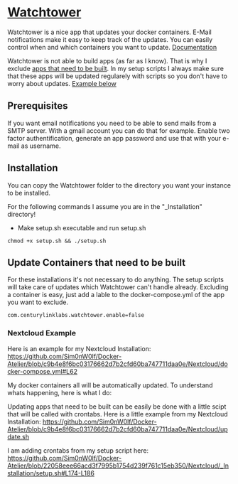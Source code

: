 # [Watchtower](https://github.com/containrrr/watchtower)

Watchtower is a nice app that updates your docker containers. E-Mail notifications make it easy to keep track of the updates.
You can easily control when and which containers you want to update.
[Documentation](https://containrrr.dev/watchtower/)

Watchtower is not able to build apps (as far as I know). That is why I exclude [apps that need to be built](https://github.com/Sim0nW0lf/Docker-Atelier/blob/c9b4e8f6bc03176662d7b2cfd60ba747711daa0e/Nextcloud/docker-compose.yml#L27-L30).
In my setup scripts I always make sure that these apps will be updated regularely with scripts so you don't have to worry about updates. [Example below](https://github.com/Sim0nW0lf/Docker-Atelier/new/master/Watchtower#update-containers-that-need-to-be-built)

## Prerequisites

If you want email notifications you need to be able to send mails from a SMTP server. With a gmail account you can do that for example.
Enable two factor authentification, generate an app password and use that with your e-mail as username.

## Installation

You can copy the Watchtower folder to the directory you want your instance to be installed.

For the following commands I assume you are in the "_Installation" directory!
* Make setup.sh executable and run setup.sh
```
chmod +x setup.sh && ./setup.sh
```

## Update Containers that need to be built

For these installations it's not necessary to do anything. The setup scripts will take care of updates which Watchtower can't handle already.
Excluding a container is easy, just add a lable to the docker-compose.yml of the app you want to exclude.
```
com.centurylinklabs.watchtower.enable=false
```

### Nextcloud Example
Here is an example for my Nextcloud Installation:
https://github.com/Sim0nW0lf/Docker-Atelier/blob/c9b4e8f6bc03176662d7b2cfd60ba747711daa0e/Nextcloud/docker-compose.yml#L62

My docker containers all will be automatically updated.
To understand whats happening, here is what I do:

Updating apps that need to be built can be easily be done with a little scipt that will be called with crontabs.
Here is a little example from my Nextcloud Installation: https://github.com/Sim0nW0lf/Docker-Atelier/blob/c9b4e8f6bc03176662d7b2cfd60ba747711daa0e/Nextcloud/update.sh

I am adding crontabs from my setup script here: https://github.com/Sim0nW0lf/Docker-Atelier/blob/22058eee66acd3f7995b1754d239f761c15eb350/Nextcloud/_Installation/setup.sh#L174-L186
